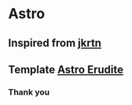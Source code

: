 # Astro

## Inspired from [jkrtn](https://enscribe.dev/)

## Template [Astro Erudite](https://github.com/jktrn/astro-erudite)

### Thank you
